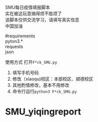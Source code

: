 SMU每日疫情填报脚本  
实在被这玩意搞得烦不胜烦了  
该脚本仅供交流学习，请填写真实信息  
中国加油  

#requirements  
pyton3.*  
requests  
json

使用方式
打开`F*ck_SMU.py`  
1. 填写手机号码
2. 修改（xiaoqu)校区：本部校区、顺德校区
3. 其他酌情修改，基本不用修改
4. 命令行运行`python3 F*ck_SMU.py`

# SMU_yiqingreport
